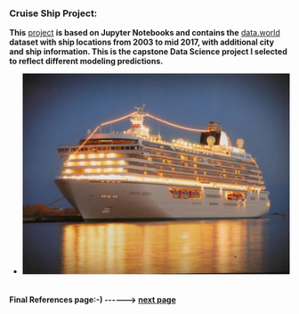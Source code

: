 ### Cruise Ship Project:
**This** [project](https://github.com/fvgras/cruise-ship-proj/) **is based on Jupyter Notebooks and contains the** [data.world](https://data.world) **dataset with ship locations from 2003 to mid 2017, with additional city and ship information. This is the capstone Data Science project I selected to reflect different modeling predictions.**

- ![ship](./images/night_ship_image_usatoday.jpg)

```markdown
```
#### **Final References page:-) ------>** [next page](./reference.md) 
